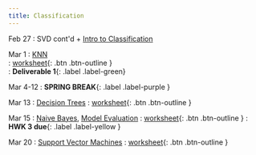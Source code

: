 ```yaml
---
title: Classification
---
```


Feb 27 
: SVD cont'd + [Intro to Classification](https://github.com/gallettilance/CS506-Spring2023/raw/master/slides/10_Classification_KNN.pdf) 

Mar 1 
: [KNN](https://github.com/gallettilance/CS506-Spring2023/raw/master/slides/10_Classification_KNN.pdf)  
  : [worksheet](https://raw.githubusercontent.com/gallettilance/CS506-Spring2023/master/worksheets/worksheet_09.ipynb){: .btn .btn-outline }  
    : **Deliverable 1**{: .label .label-green} 

Mar 4-12 
: **SPRING BREAK**{: .label .label-purple }

Mar 13 
: [Decision Trees](https://github.com/gallettilance/CS506-Spring2023/raw/master/slides/11_Decision_Trees.pdf) 
  : [worksheet](https://raw.githubusercontent.com/gallettilance/CS506-Spring2023/master/worksheets/worksheet_10.ipynb){: .btn .btn-outline } 

Mar 15 
: [Naive Bayes](https://github.com/gallettilance/CS506-Spring2023/raw/master/slides/12_Naive_Bayes.pdf), [Model Evaluation](https://github.com/gallettilance/CS506-Spring2023/raw/master/slides/13_Model_Evaluation_and_Ensemble_Methods.pdf) 
  : [worksheet](https://raw.githubusercontent.com/gallettilance/CS506-Spring2023/master/worksheets/worksheet_11.ipynb){: .btn .btn-outline }
    : **HWK 3 due**{: .label .label-yellow } 

Mar 20 
: [Support Vector Machines](https://github.com/gallettilance/CS506-Spring2023/raw/master/slides/14_Support_Vector_Machines.pdf) 
  : [worksheet](https://raw.githubusercontent.com/gallettilance/CS506-Spring2023/master/worksheets/worksheet_12.ipynb){: .btn .btn-outline }  
